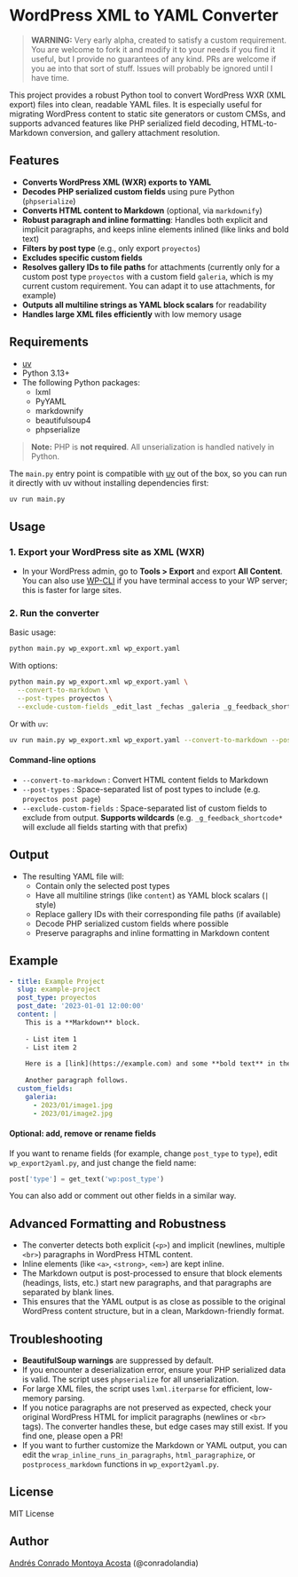# WordPress XML to YAML Converter

> **WARNING:** Very early alpha, created to satisfy a custom requirement. You are welcome to fork it and modify it to your needs if you find it useful, but I provide no guarantees of any kind. PRs are welcome if you ae into that sort of stuff. Issues will probably be ignored until I have time.

This project provides a robust Python tool to convert WordPress WXR (XML export) files into clean, readable YAML files. It is especially useful for migrating WordPress content to static site generators or custom CMSs, and supports advanced features like PHP serialized field decoding, HTML-to-Markdown conversion, and gallery attachment resolution.

## Features
- **Converts WordPress XML (WXR) exports to YAML**
- **Decodes PHP serialized custom fields** using pure Python (`phpserialize`)
- **Converts HTML content to Markdown** (optional, via `markdownify`)
- **Robust paragraph and inline formatting**: Handles both explicit and implicit paragraphs, and keeps inline elements inlined (like links and bold text)
- **Filters by post type** (e.g., only export `proyectos`)
- **Excludes specific custom fields**
- **Resolves gallery IDs to file paths** for attachments (currently only for a custom post type `proyectos` with a custom field `galeria`, which is my current custom requirement. You can adapt it to use attachments, for example)
- **Outputs all multiline strings as YAML block scalars** for readability
- **Handles large XML files efficiently** with low memory usage

## Requirements
- [uv](https://github.com/astral-sh/uv)
- Python 3.13+
- The following Python packages:
  - lxml
  - PyYAML
  - markdownify
  - beautifulsoup4
  - phpserialize

> **Note:** PHP is **not required**. All unserialization is handled natively in Python.

The `main.py` entry point is compatible with [uv](https://github.com/astral-sh/uv) out of the box, so you can run it directly with uv without installing dependencies first:
```bash
uv run main.py 
```

## Usage

### 1. Export your WordPress site as XML (WXR)
- In your WordPress admin, go to **Tools > Export** and export **All Content**. You can also use [WP-CLI](https://wp-cli.org/) if you have terminal access to your WP server; this is faster for large sites.

### 2. Run the converter

Basic usage:
```bash
python main.py wp_export.xml wp_export.yaml
```

With options:
```bash
python main.py wp_export.xml wp_export.yaml \
  --convert-to-markdown \
  --post-types proyectos \
  --exclude-custom-fields _edit_last _fechas _galeria _g_feedback_shortcode*
```

Or with `uv`:
```bash
uv run main.py wp_export.xml wp_export.yaml --convert-to-markdown --post-types proyectos
```

#### Command-line options
- `--convert-to-markdown` : Convert HTML content fields to Markdown
- `--post-types` : Space-separated list of post types to include (e.g. `proyectos post page`)
- `--exclude-custom-fields` : Space-separated list of custom fields to exclude from output. **Supports wildcards** (e.g. `_g_feedback_shortcode*` will exclude all fields starting with that prefix)

## Output
- The resulting YAML file will:
  - Contain only the selected post types
  - Have all multiline strings (like `content`) as YAML block scalars (`|` style)
  - Replace gallery IDs with their corresponding file paths (if available)
  - Decode PHP serialized custom fields where possible
  - Preserve paragraphs and inline formatting in Markdown content

## Example
```yaml
- title: Example Project
  slug: example-project
  post_type: proyectos
  post_date: '2023-01-01 12:00:00'
  content: |
    This is a **Markdown** block.
    
    - List item 1
    - List item 2
    
    Here is a [link](https://example.com) and some **bold text** in the same paragraph.
    
    Another paragraph follows.
  custom_fields:
    galeria:
      - 2023/01/image1.jpg
      - 2023/01/image2.jpg
```

#### Optional: add, remove or rename fields

If you want to rename fields (for example, change `post_type` to `type`), edit `wp_export2yaml.py`, and just change the field name:
```python
post['type'] = get_text('wp:post_type')
```

You can also add or comment out other fields in a similar way.

## Advanced Formatting and Robustness
- The converter detects both explicit (`<p>`) and implicit (newlines, multiple `<br>`) paragraphs in WordPress HTML content.
- Inline elements (like `<a>`, `<strong>`, `<em>`) are kept inline.
- The Markdown output is post-processed to ensure that block elements (headings, lists, etc.) start new paragraphs, and that paragraphs are separated by blank lines.
- This ensures that the YAML output is as close as possible to the original WordPress content structure, but in a clean, Markdown-friendly format.

## Troubleshooting
- **BeautifulSoup warnings** are suppressed by default.
- If you encounter a deserialization error, ensure your PHP serialized data is valid. The script uses `phpserialize` for all unserialization.
- For large XML files, the script uses `lxml.iterparse` for efficient, low-memory parsing.
- If you notice paragraphs are not preserved as expected, check your original WordPress HTML for implicit paragraphs (newlines or `<br>` tags). The converter handles these, but edge cases may still exist. If you find one, please open a PR!
- If you want to further customize the Markdown or YAML output, you can edit the `wrap_inline_runs_in_paragraphs`, `html_paragraphize`, or `postprocess_markdown` functions in `wp_export2yaml.py`.

## License
MIT License

## Author
[Andrés Conrado Montoya Acosta](https://sesentaycuatro.com) (@conradolandia)
